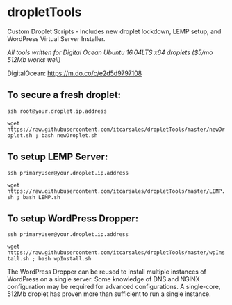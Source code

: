 # dropletTools
Custom Droplet Scripts - Includes new droplet lockdown, LEMP setup, and WordPress Virtual Server Installer.

*All tools written for Digital Ocean Ubuntu 16.04LTS x64 droplets ($5/mo 512Mb works well)*

DigitalOcean: https://m.do.co/c/e2d5d9797108

## To secure a fresh droplet:


```ssh root@your.droplet.ip.address```

```wget https://raw.githubusercontent.com/itcarsales/dropletTools/master/newDroplet.sh ; bash newDroplet.sh```



## To setup LEMP Server:

```ssh primaryUser@your.droplet.ip.address```

```wget https://raw.githubusercontent.com/itcarsales/dropletTools/master/LEMP.sh ; bash LEMP.sh```



## To setup WordPress Dropper:

```ssh primaryUser@your.droplet.ip.address```

```wget https://raw.githubusercontent.com/itcarsales/dropletTools/master/wpInstall.sh ; bash wpInstall.sh```

The WordPress Dropper can be reused to install multiple instances of WordPress on a single server.  Some knowledge of DNS and NGINX configuration may be required for advanced configurations.  A single-core, 512Mb droplet has proven more than sufficient to run a single instance.
